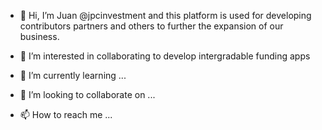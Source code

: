 - 👋 Hi, I’m Juan @jpcinvestment and this platform is used for developing contributors partners and others to further the expansion of our business.
 
- 👀 I’m interested in collaborating to develop intergradable funding apps
- 🌱 I’m currently learning ...
- 💞️ I’m looking to collaborate on ...
- 📫 How to reach me ...

<!---
jpcinvestment/jpcinvestment is a ✨ special ✨ repository because its `README.md` (this file) appears on your GitHub profile.
You can click the Preview link to take a look at your changes.
--->

